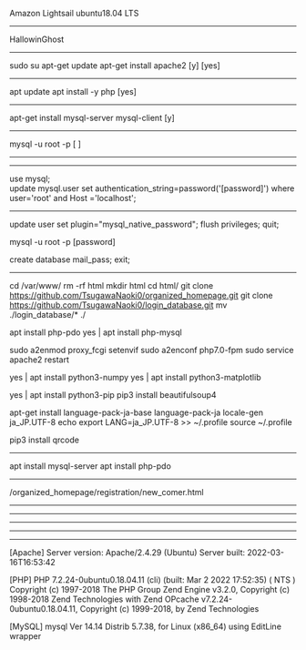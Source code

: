 Amazon Lightsail
ubuntu18.04 LTS

-------------------------------------------------------------------

HallowinGhost

-------------------------------------------------------------------
sudo su
apt-get update
apt-get install apache2
[y]
[yes]

------------------------------------------------------------------
apt update
apt install -y php
[yes]

------------------------------------------------------------------
apt-get install mysql-server mysql-client
[y]

-------------------------------------------------------------------
mysql -u root -p
[ ]

-------------------------------------------------------------------
-------------------------------------------------------------------
use mysql;  
update mysql.user set authentication_string=password('[password]') where user='root' and Host ='localhost';

-------------------------------------------------------------------
update user set  plugin="mysql_native_password";
flush privileges;
quit;

mysql -u root -p
[password]

create database mail_pass;
exit;

-------------------------------------------------------------------
cd /var/www/
rm -rf html
mkdir html
cd html/
git clone https://github.com/TsugawaNaoki0/organized_homepage.git
git clone https://github.com/TsugawaNaoki0/login_database.git
mv ./login_database/* ./

apt install php-pdo
yes | apt install php-mysql

sudo a2enmod proxy_fcgi setenvif
sudo a2enconf php7.0-fpm
sudo service apache2 restart

yes | apt install python3-numpy
yes | apt install python3-matplotlib

yes | apt install python3-pip
pip3 install beautifulsoup4

apt-get install language-pack-ja-base language-pack-ja
locale-gen ja_JP.UTF-8
echo export LANG=ja_JP.UTF-8 >> ~/.profile
source ~/.profile

pip3 install qrcode

--------------------------------------------------------------------
apt install mysql-server
apt install php-pdo

--------------------------------------------------------------------
/organized_homepage/registration/new_comer.html

--------------------------------------------------------------------
--------------------------------------------------------------------
--------------------------------------------------------------------
--------------------------------------------------------------------
--------------------------------------------------------------------
[Apache]
Server version: Apache/2.4.29 (Ubuntu)
Server built:   2022-03-16T16:53:42

[PHP]
PHP 7.2.24-0ubuntu0.18.04.11 (cli) (built: Mar  2 2022 17:52:35) ( NTS )
Copyright (c) 1997-2018 The PHP Group
Zend Engine v3.2.0, Copyright (c) 1998-2018 Zend Technologies
    with Zend OPcache v7.2.24-0ubuntu0.18.04.11, Copyright (c) 1999-2018, by Zend Technologies

[MySQL]
mysql  Ver 14.14 Distrib 5.7.38, for Linux (x86_64) using  EditLine wrapper
